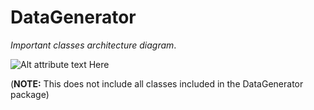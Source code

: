 DataGenerator
=============
_Important classes architecture diagram_.

![Alt attribute text Here](http://finraos.github.io/DataGenerator/imgs/DataGenClassDiagram.png)

(**NOTE:** This does not include all classes included in the DataGenerator package)
